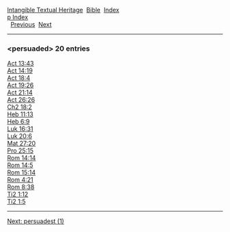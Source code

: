 [Intangible Textual Heritage](../../index)  [Bible](../index) 
[Index](index)   
[p Index](_p_)  
  [Previous](c08442)  [Next](c08444) 

------------------------------------------------------------------------

### &lt;persuaded&gt; 20 entries

[Act 13:43](../kjv/act013.htm#043)  
[Act 14:19](../kjv/act014.htm#019)  
[Act 18:4](../kjv/act018.htm#004)  
[Act 19:26](../kjv/act019.htm#026)  
[Act 21:14](../kjv/act021.htm#014)  
[Act 26:26](../kjv/act026.htm#026)  
[Ch2 18:2](../kjv/ch2018.htm#002)  
[Heb 11:13](../kjv/heb011.htm#013)  
[Heb 6:9](../kjv/heb006.htm#009)  
[Luk 16:31](../kjv/luk016.htm#031)  
[Luk 20:6](../kjv/luk020.htm#006)  
[Mat 27:20](../kjv/mat027.htm#020)  
[Pro 25:15](../kjv/pro025.htm#015)  
[Rom 14:14](../kjv/rom014.htm#014)  
[Rom 14:5](../kjv/rom014.htm#005)  
[Rom 15:14](../kjv/rom015.htm#014)  
[Rom 4:21](../kjv/rom004.htm#021)  
[Rom 8:38](../kjv/rom008.htm#038)  
[Ti2 1:12](../kjv/ti2001.htm#012)  
[Ti2 1:5](../kjv/ti2001.htm#005)  

------------------------------------------------------------------------

[Next: persuadest (1)](c08444)
